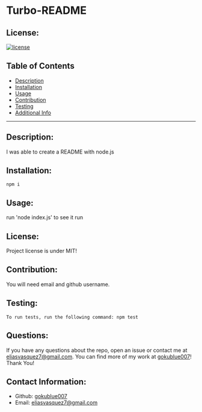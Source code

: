 # Turbo-README
  ## License:
  
  [![license](https://img.shields.io/badge/license-MIT-blue.svg)](https://shields.io/)
  
  ## Table of Contents 
  - [Description](#description)
  - [Installation](#installation)
  - [Usage](#usage)
  - [Contribution](#contribution)
  - [Testing](#testing)
  - [Additional Info](#questions)
  ---
  ## Description:
  I was able to create a README  with node.js
  
  ## Installation:
  ```
  npm i
  ```
  ## Usage:
  run 'node index.js' to see it run
  
  ## License: 
  Project license is under MIT! 
  
  
  ## Contribution: 
  You will need email and github username.
  
  ## Testing: 
  ```
  To run tests, run the following command: npm test
  ```
  ## Questions:
  If you have any questions about the repo, open an issue or contact me at eliasvasquez7@gmail.com. You can find more of my work at [gokublue007](https://github.com/gokublue007)! Thank You!
  
  ## Contact Information:
  - Github: [gokublue007](https://github.com/gokublue007)
  - Email: [eliasvasquez7@gmail.com](user@example.com) 